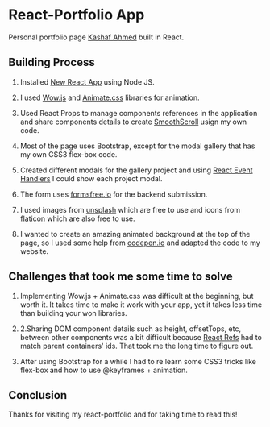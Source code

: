 # React-Portfolio App

Personal portfolio page [Kashaf Ahmed](https://kashaf12.github.io/portfolio-react/) built in React.

## Building Process

1. Installed [New React App](https://reactjs.org/docs/create-a-new-react-app.html) using Node JS.

2. I used [Wow.js](https://wowjs.uk/) and [Animate.css](https://daneden.github.io/animate.css/) libraries for animation.

3. Used React Props to manage components references in the application and share components details to create [SmoothScroll](https://css-tricks.com/snippets/jquery/smooth-scrolling/) usign my own code.

4. Most of the page uses Bootstrap, except for the modal gallery that has my own CSS3 flex-box code.

5. Created different modals for the gallery project and using [React Event Handlers](https://reactjs.org/docs/handling-events.html) I could show each project modal.

6. The form uses [formsfree.io](https://formspree.io/) for the backend submission.

7. I used images from [unsplash](https://unsplash.com) which are free to use and icons from [flaticon](https://www.flaticon.com/) which are also free to use.

8. I wanted to create an amazing animated background at the top of the page, so I used some help from [codepen.io](https://codepen.io/saransh/pen/BKJun) and adapted the code to my website.

## Challenges that took me some time to solve

1. Implementing Wow.js + Animate.css was difficult at the beginning, but worth it. It takes time to make it work with your app, yet it takes less time than building your won libraries.

2. 2.Sharing DOM component details such as height, offsetTops, etc, between other components was a bit difficult because [React Refs](https://reactjs.org/docs/refs-and-the-dom.html) had to match parent containers' ids. That took me the long time to figure out.

3. After using Bootstrap for a while I had to re learn some CSS3 tricks like flex-box and how to use @keyframes + animation.

## Conclusion

Thanks for visiting my react-portfolio and for taking time to read this!
